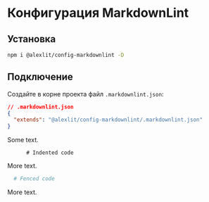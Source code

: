 # Конфигурация MarkdownLint

## Установка

```sh
npm i @alexlit/config-markdownlint -D
```

## Подключение

Создайте в корне проекта файл `.markdownlint.json`:

```json
// .markdownlint.json
{
  "extends": "@alexlit/config-markdownlint/.markdownlint.json"
}
```

Some text.

          # Indented code

More text.

```ruby
  # Fenced code
```

More text.
